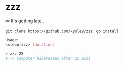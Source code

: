 # zzz
💤 It's getting late..

`git clone https://github.com/kysley/zzz`
` go install`


```bash
Usage:
<sleep|zzz> [duration] 

> zzz 25
# -> Computer hibernates after 25 mins
```
